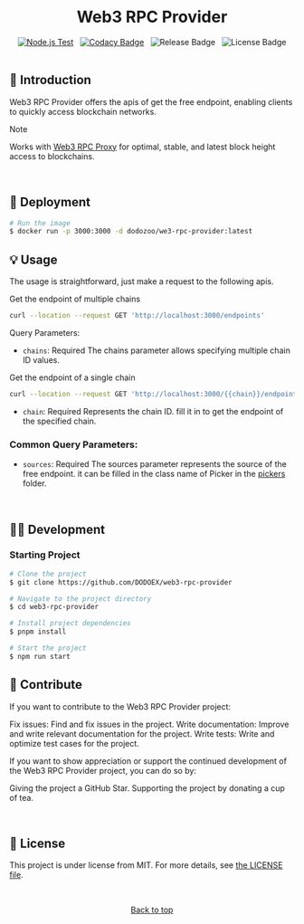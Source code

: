 <div align="center" id="top">

&#xa0;

</div>
<h1 align="center">Web3 RPC Provider</h1>
<div align="center">
  <a href="https://github.com/DODOEX/web3-rpc-provider/actions/workflows/node.yml"><img alt="Node.js Test" src="https://github.com/DODOEX/web3-rpc-provider/actions/workflows/node.yml/badge.svg"/></a>
  &#xa0;
  <a href="https://app.codacy.com/gh/DODOEX/web3-rpc-provider?utm_source=github.com&utm_medium=referral&utm_content=DODOEX/web3-rpc-provider&utm_campaign=Badge_Grade"><img alt="Codacy Badge" src="https://api.codacy.com/project/badge/Grade/77a87eb50ae94f3a9b5abde7bd46f7ec"/></a>
  &#xa0;
  <img alt="Release Badge" src="https://img.shields.io/github/release/DODOEX/web3-rpc-provider"/>
  &#xa0;
  <img alt="License Badge" src="https://img.shields.io/github/license/DODOEX/web3-rpc-provider.svg"/>
</div>
<br>

## :dart: Introduction

Web3 RPC Provider offers the apis of get the free endpoint, enabling clients to quickly access blockchain networks.

> [!NOTE]
> Works with [Web3 RPC Proxy](https://github.com/DODOEX/web3-rpc-provider) for optimal, stable, and latest block height access to blockchains.

<br>

## :rocket: Deployment

```bash
# Run the image
$ docker run -p 3000:3000 -d dodozoo/we3-rpc-provider:latest
```

## :bulb: Usage
The usage is straightforward, just make a request to the following apis.

Get the endpoint of multiple chains
```bash
curl --location --request GET 'http://localhost:3000/endpoints'
```

Query Parameters:

- `chains`: Required
    The chains parameter allows specifying multiple chain ID values.

Get the endpoint of a single chain
```bash
curl --location --request GET 'http://localhost:3000/{{chain}}/endpoints'
```

- `chain`: Required
    Represents the chain ID. fill it in to get the endpoint of the specified chain.

### Common Query Parameters:

- `sources`: Required
    The sources parameter represents the source of the free endpoint. it can be filled in the class name of Picker in the [pickers](src/pickers) folder.

<br>

## :technologist: Development

### Starting Project
```bash
# Clone the project
$ git clone https://github.com/DODOEX/web3-rpc-provider

# Navigate to the project directory
$ cd web3-rpc-provider

# Install project dependencies
$ pnpm install

# Start the project
$ npm run start
```

## :busts_in_silhouette: Contribute
If you want to contribute to the Web3 RPC Provider project:

Fix issues: Find and fix issues in the project.
Write documentation: Improve and write relevant documentation for the project.
Write tests: Write and optimize test cases for the project.

If you want to show appreciation or support the continued development of the Web3 RPC Provider project, you can do so by:

Giving the project a GitHub Star. Supporting the project by donating a cup of tea.

<br>

## :memo: License
This project is under license from MIT. For more details, see [the LICENSE file](LICENSE).

&#xa0;

<div align="center"><a href="#top">Back to top</a></div>
